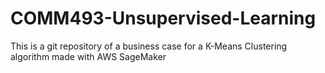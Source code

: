 # COMM493-Unsupervised-Learning
This is a git repository of a business case for a K-Means Clustering algorithm made with AWS SageMaker
